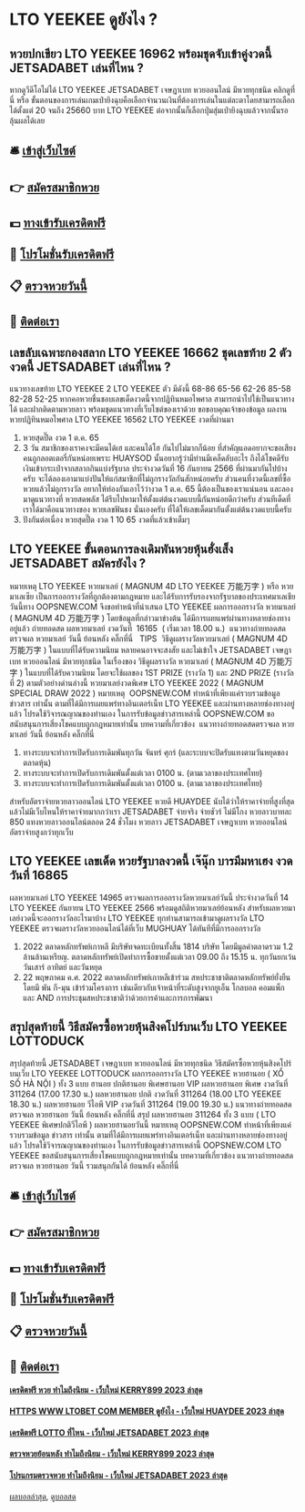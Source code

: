 # LTO YEEKEE ดูยังไง ?
## หวยปกเขียว LTO YEEKEE 16962 พร้อมชุดจับเข้าคู่งวดนี้ JETSADABET เล่นที่ไหน ?
หากดูวีดีโอไม่ได้ LTO YEEKEE JETSADABET เจษฎาเบท หวยออนไลน์ มีหวยทุกชนิด คลิกดูที่นี่ หรือ
ขั้นตอนของการเล่นเกมเป่ายิงฉุบคือเลือกจำนวนเงินที่ต้องการเล่นในแต่ละตาโดยสามารถเลือกได้ตั้งแต่ 20 จนถึง 25660 บาท LTO YEEKEE ต่อจากนั้นก็เลือกปุ่มสุ่มเป่ายิงฉุบแล้วจากนั้นรอลุ้นผลได้เลย

## 🛎 [เข้าสู่เว็บไซต์](https://bit.ly/3BG5bNw)
## 👉 [สมัครสมาชิกหวย](https://bit.ly/3BG5bNw)
## 💵 [ทางเข้ารับเครดิตฟรี](https://bit.ly/3C3mvgS)
## 👑 [โปรโมชั่นรับเครดิตฟรี](https://bit.ly/3C3mvgS)
## 📋 [ตรวจหวยวันนี้](https://bit.ly/3C3mvgS)
## 📱 [ติดต่อเรา](https://bit.ly/3C3mvgS)

## เลขลับเฉพาะกองสลาก LTO YEEKEE 16662 ชุดเลขท้าย 2 ตัวงวดนี้ JETSADABET เล่นที่ไหน ?
แนวทางเลขท้าย LTO YEEKEE 2 LTO YEEKEE ตัว มีดังนี้
68-86
65-56
62-26
85-58
82-28
52-25
หากคอหวยชื่นชอบเลขเด็ดงวดนี้จากปฏิทินหมอไพศาล สามารถนำไปใช้เป็นแนวทางได้ และฝากติดตามหวยลาว พร้อมชุดแนวทางที่เว็บไซต์ของเราด้วย
ขอขอบคุณเจ้าของข้อมูล
ผลงานหวยปฏิทินหมอไพศาล LTO YEEKEE 16562 LTO YEEKEE งวดที่ผ่านมา

1. หวยสุดปี๊ด งวด 1 ต.ค. 65
2. 3 วัน สมาชิกของเราคงจะมีคนได้เฮ และคนได้โฮ กันไปไม่มากก็น้อย ที่สำคัญแอดอยากจะขอเสียงคนถูกลอตเตอรี่กันหน่อยเพราะ HUAYSOD นั้นอยากรู้ว่ามีท่านมีเคล็ดลับอะไร ถึงได้โชคดีรับเงินเข้ากระเป๋าจากสลากกินแบ่งรัฐบาล ประจำงวดวันที่ 16 กันยายน 2566 ที่ผ่านมากันไปบ้างครับ จะได้ลองเอามาแบ่งปันให้แก่สมาชิกที่ไม่ถูกรางวัลกันสักหน่อยครับ ส่วนคนที่งวดนี้เลขที่ซื้อหวยแล้วไม่ถูกรางวัล อยากให้ท่องกันเอาไว้ว่างวด 1 ต.ค. 65 นี้ต้องเป็นของเราแน่นอน และลองมาดูแนวทางที่ หวยสดพลัส ได้รีบไปหามาให้ตั้งแต่ต้นงวดแบบนี้กันหน่อยดีกว่าครับ ส่วนทีเด็ดที่เราได้มาคือแนวทางของ หวยเลขฟันธง นั่นเองครับ ที่ได้ให้เลขเด็ดมากันตั้งแต่ต้นงวดแบบนี้ครับ
3. ปังกันต่อเนื่อง หวยสุดปี๊ด งวด 1 10 65 งวดที่แล้วเข้าเต็มๆ

## LTO YEEKEE ขั้นตอนการลงเดิมพันหวยหุ้นฮั่งเส็ง JETSADABET สมัครยังไง ?
หมายเหตุ LTO YEEKEE หวยมาเลย์ ( MAGNUM 4D LTO YEEKEE 万能万字 ) หรือ หวยมาเลเซีย เป็นการออกรางวัลที่ถูกต้องตามกฎหมาย และได้รับการรับรองจากรัฐบาลของประเทศมาเลเชีย
วันนี้ทาง OOPSNEW.COM จึงขอทำหน้าที่นำเสนอ LTO YEEKEE ผลการออกรางวัล หวยมาเลย์ ( MAGNUM 4D 万能万字 ) โดยข้อมูลที่กล่าวมาข่างต้น ได้มีการเผยแพร่ผ่านทางหลายช่องทางอยู่แล้ว
ถ่ายทอดสด ผลหวยมาเลย์ งวดวันที่  16165  ( เริ่มเวลา 18.00 น.)
 แนวทางถ่ายทอดสดตรวจผล หวยมาเลย์ วันนี้ ย้อนหลัง คลิ๊กที่นี่  
TIPS  วิธีดูผลรางวัลหวยมาเลย์ ( MAGNUM 4D 万能万字 ) ในแบบที่ได้รับความนิยม
หลายคนอาจจะสงสัย และไม่เข้าใจ JETSADABET เจษฎาเบท หวยออนไลน์ มีหวยทุกชนิด ในเรื่องของ วิธีดูผลรางวัล หวยมาเลย์ ( MAGNUM 4D 万能万字 ) ในแบบที่ได้รับความนิยม โดยจะใช้ผลของ 1ST PRIZE (รางวัล 1) และ 2ND PRIZE (รางวัลที่ 2) ตามตัวอย่างด่านล่างนี้
หวยมาเลย์งวดพิเศษ LTO YEEKEE 2022 ( MAGNUM SPECIAL DRAW 2022 )
หมายเหตุ  OOPSNEW.COM ทำหน้าที่เพียงแค่รวบรวมข้อมูล ข่าวสาร เท่านั้น ตามที่ได้มีการเผยแพร่ทางอินเตอร์เน็ท LTO YEEKEE และผ่านทางหลายช่องทางอยู่แล้ว โปรดใช้วิจารณญาณของท่านเอง ในการรับข้อมูลข่าวสารเหล่านี้ OOPSNEW.COM ขอสนับสนุนการเสี่ยงโชคแบบถูกกฎหมายเท่านั้น
บทความที่เกี่ยวข้อง
 แนวทางถ่ายทอดสดตรวจผล หวยมาเลย์ วันนี้ ย้อนหลัง คลิ๊กที่นี่  
1. ทางระบบจะทำการเปิดรับการเดิมพันทุกวัน จันทร์ ศุกร์ (และระบบจะปิดรับแทงตามวันหยุดของตลาดหุ้น)
2. ทางระบบจะทำการเปิดรับการเดิมพันตั้งแต่เวลา 0100 น. (ตามเวลาของประเทศไทย)
3. ทางระบบจะทำการเปิดรับการเดิมพันตั้งแต่เวลา 0100 น. (ตามเวลาของประเทศไทย)

สำหรับอัตราจ่ายหวยลาวออนไลน์ LTO YEEKEE หวยดี HUAYDEE นับได้ว่าให้ราคาจ่ายที่สูงที่สุดแล้วไม่มีเว็บไหนให้ราคาจ่ายมากกว่าเรา JETSADABET จ่ายจริง จ่ายชัวร์ ไม่มีโกง หวยลาวบาทละ 850 แทงหวยลาวออนไลน์ตลอด 24 ชั่วโมง
หวยลาว JETSADABET เจษฎาเบท หวยออนไลน์ อัตราจ่ายสูงกว่าทุกเว็บ

## LTO YEEKEE เลขเด็ด หวยรัฐบาลงวดนี้ เจ๊นุ๊ก บารมีมหาเฮง งวดวันที่ 16865
ผลหวยมาเลย์ LTO YEEKEE 14965 ตรวจผลการออกรางวัลหวยมาเลย์วันนี้ ประจำงวดวันที่ 14 LTO YEEKEE กันยายน LTO YEEKEE 2566 พร้อมดูสถิติหวยมาเลย์ย้อนหลัง สำหรับผลหวยมาเลย์งวดนี้จะออกรางวัลอะไรมาบ้าง LTO YEEKEE ทุกท่านสามารถเข้ามาดูผลรางวัล LTO YEEKEE ตรวจผลรางวัลหวยออนไลน์ได้ที่เว็บ MUGHUAY ได้ทันทีที่มีการออกรางวัล
1. 2022 ตลาดหลักทรัพย์เกาหลี มีบริษัทจดทะเบียนทั้งสิ้น 1814 บริษัท โดยมีมูลค่าตลาดรวม 1.2 ล้านล้านเหรียญ. ตลาดหลักทรัพย์เปิดทำการซื้อขายตั้งแต่เวลา 09.00 ถึง 15.15 น. ทุกวันยกเว้นวันเสาร์ อาทิตย์ และวันหยุด
2. 22 พฤษภาคม ค.ศ. 2022 ตลาดหลักทรัพย์เกาหลีเข้าร่วม สหประชาชาติตลาดหลักทรัพย์ยั่งยืน โดยมี พัน กี-มุน เข้าร่วมโครงการ เช่นเดียวกับเจ้าหน้าที่ระดับสูงจากยูเอ็น โกลบอล คอมแพ็ก และ AND การประชุมสหประชาชาติว่าด้วยการค้าและการการพัฒนา

## สรุปสุดท้ายนี้ วิธีสมัครซื้อหวยหุ้นสิงคโปร์บนเว็บ LTO YEEKEE LOTTODUCK
สรุปสุดท้ายนี้ JETSADABET เจษฎาเบท หวยออนไลน์ มีหวยทุกชนิด วิธีสมัครซื้อหวยหุ้นสิงคโปร์บนเว็บ LTO YEEKEE LOTTODUCK ผลการออกรางวัล LTO YEEKEE หวยฮานอย ( XỔ SỐ HÀ NỘI ) ทั้ง 3 แบบ ฮานอย ปกติฮานอย พิเศษฮานอย VIP
ผลหวยฮานอย พิเศษ งวดวันที่ 311264 (17.00 17.30 น.)
ผลหวยฮานอย ปกติ งวดวันที่ 311264 (18.00 LTO YEEKEE 18.30 น.)
ผลหวยฮานอย วีไอพี VIP งวดวันที่ 311264 (19.00 19.30 น.)
 แนวทางถ่ายทอดสดตรวจผล หวยฮานอย วันนี้ ย้อนหลัง คลิ๊กที่นี่ 
สรุป ผลหวยฮานอย 311264 ทั้ง 3 แบบ ( LTO YEEKEE พิเศษปกติวีไอพี ) ผลหวยฮานอยวันนี้
หมายเหตุ OOPSNEW.COM ทำหน้าที่เพียงแค่รวบรวมข้อมูล ข่าวสาร เท่านั้น ตามที่ได้มีการเผยแพร่ทางอินเตอร์เน็ท และผ่านทางหลายช่องทางอยู่แล้ว โปรดใช้วิจารณญาณของท่านเอง ในการรับข้อมูลข่าวสารเหล่านี้ OOPSNEW.COM LTO YEEKEE ขอสนับสนุนการเสี่ยงโชคแบบถูกกฎหมายเท่านั้น
บทความที่เกี่ยวข้อง
แนวทางถ่ายทอดสดตรวจผล หวยฮานอย วันนี้ รวมสนุกกันได้ ย้อนหลัง คลิ๊กที่นี่

## 🛎 [เข้าสู่เว็บไซต์](https://bit.ly/3BG5bNw)
## 👉 [สมัครสมาชิกหวย](https://bit.ly/3BG5bNw)
## 💵 [ทางเข้ารับเครดิตฟรี](https://bit.ly/3C3mvgS)
## 👑 [โปรโมชั่นรับเครดิตฟรี](https://bit.ly/3C3mvgS)
## 📋 [ตรวจหวยวันนี้](https://bit.ly/3C3mvgS)
## 📱 [ติดต่อเรา](https://bit.ly/3C3mvgS)

#### [เครดิตฟรี หวย ทำไมถึงนิยม - เว็บใหม่ KERRY899 2023 ล่าสุด](https://atom.io/themes/เครดิตฟรี%20หวย%20ทำไมถึงนิยม%20-%20เว็บใหม่%20kerry899%202023%20ล่าสุด)
#### [HTTPS WWW LTOBET COM MEMBER ดูยังไง - เว็บใหม่ HUAYDEE 2023 ล่าสุด](https://atom.io/themes/https%20www%20ltobet%20com%20member%20ดูยังไง%20-%20เว็บใหม่%20huaydee%202023%20ล่าสุด)
#### [เครดิตฟรี LOTTO ที่ไหน - เว็บใหม่ JETSADABET 2023 ล่าสุด](https://atom.io/themes/เครดิตฟรี%20lotto%20ที่ไหน%20-%20เว็บใหม่%20jetsadabet%202023%20ล่าสุด)
#### [ตรวจหวยย้อนหลัง ทำไมถึงนิยม - เว็บใหม่ KERRY899 2023 ล่าสุด](https://atom.io/themes/ตรวจหวยย้อนหลัง%20ทำไมถึงนิยม%20-%20เว็บใหม่%20kerry899%202023%20ล่าสุด)
#### [โปรแกรมตรวจหวย ทำไมถึงนิยม - เว็บใหม่ JETSADABET 2023 ล่าสุด](https://atom.io/themes/โปรแกรมตรวจหวย%20ทำไมถึงนิยม%20-%20เว็บใหม่%20jetsadabet%202023%20ล่าสุด)

[ผลบอลล่าสุด](https://siamsport.tv "ผลบอลล่าสุด"), [ดูบอลสด](https://siamsport.tv/ดูบอลสด "ดูบอลสด")